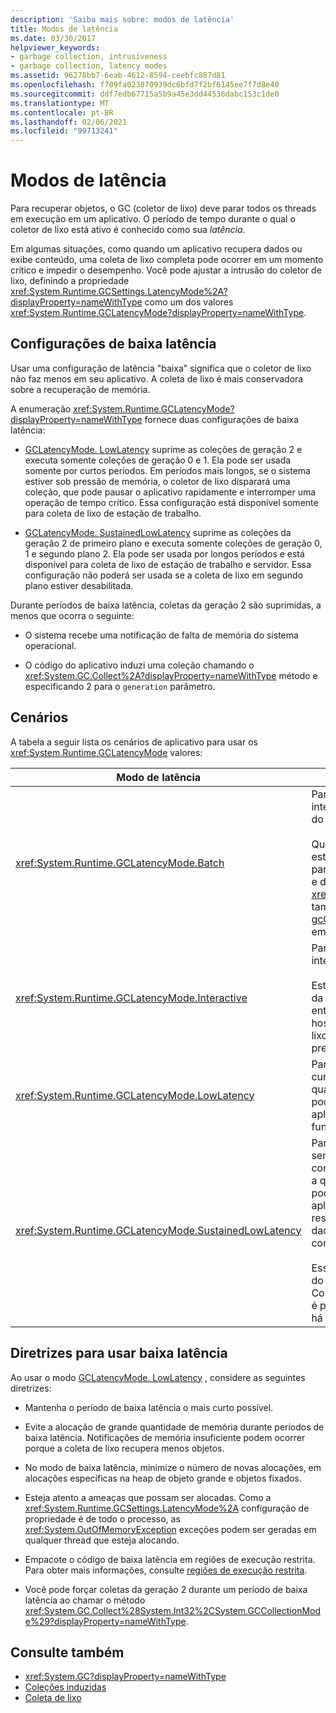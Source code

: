```yaml
---
description: 'Saiba mais sobre: modos de latência'
title: Modos de latência
ms.date: 03/30/2017
helpviewer_keywords:
- garbage collection, intrusiveness
- garbage collection, latency modes
ms.assetid: 96278bb7-6eab-4612-8594-ceebfc887d81
ms.openlocfilehash: f709fa023870939dc6bfd7f2bf6145ee7f7d8e40
ms.sourcegitcommit: ddf7edb67715a5b9a45e3dd44536dabc153c1de0
ms.translationtype: MT
ms.contentlocale: pt-BR
ms.lasthandoff: 02/06/2021
ms.locfileid: "99713241"
---
```

# <a name="latency-modes"></a>Modos de latência

Para recuperar objetos, o GC (coletor de lixo) deve parar todos os threads em execução em um aplicativo. O período de tempo durante o qual o coletor de lixo está ativo é conhecido como sua *latência*.

Em algumas situações, como quando um aplicativo recupera dados ou exibe conteúdo, uma coleta de lixo completa pode ocorrer em um momento crítico e impedir o desempenho. Você pode ajustar a intrusão do coletor de lixo, definindo a propriedade <xref:System.Runtime.GCSettings.LatencyMode%2A?displayProperty=nameWithType> como um dos valores <xref:System.Runtime.GCLatencyMode?displayProperty=nameWithType>.

## <a name="low-latency-settings"></a>Configurações de baixa latência

Usar uma configuração de latência "baixa" significa que o coletor de lixo não faz menos em seu aplicativo. A coleta de lixo é mais conservadora sobre a recuperação de memória.

A enumeração <xref:System.Runtime.GCLatencyMode?displayProperty=nameWithType> fornece duas configurações de baixa latência:

- [GCLatencyMode. LowLatency](xref:System.Runtime.GCLatencyMode.LowLatency) suprime as coleções de geração 2 e executa somente coleções de geração 0 e 1. Ela pode ser usada somente por curtos períodos. Em períodos mais longos, se o sistema estiver sob pressão de memória, o coletor de lixo disparará uma coleção, que pode pausar o aplicativo rapidamente e interromper uma operação de tempo crítico. Essa configuração está disponível somente para coleta de lixo de estação de trabalho.

- [GCLatencyMode. SustainedLowLatency](xref:System.Runtime.GCLatencyMode.SustainedLowLatency) suprime as coleções da geração 2 de primeiro plano e executa somente coleções de geração 0, 1 e segundo plano 2. Ela pode ser usada por longos períodos e está disponível para coleta de lixo de estação de trabalho e servidor. Essa configuração não poderá ser usada se a coleta de lixo em segundo plano estiver desabilitada.

Durante períodos de baixa latência, coletas da geração 2 são suprimidas, a menos que ocorra o seguinte:

- O sistema recebe uma notificação de falta de memória do sistema operacional.

- O código do aplicativo induzi uma coleção chamando o <xref:System.GC.Collect%2A?displayProperty=nameWithType> método e especificando 2 para o `generation` parâmetro.

## <a name="scenarios"></a>Cenários

A tabela a seguir lista os cenários de aplicativo para usar os <xref:System.Runtime.GCLatencyMode> valores:

|Modo de latência|Cenários de aplicativos|
|------------------|---------------------------|
|<xref:System.Runtime.GCLatencyMode.Batch>|Para aplicativos que não têm nenhuma interface do usuário ou operações do lado do servidor.<br /><br />Quando a coleta de lixo em segundo plano está desabilitada, esse é o modo padrão para a coleta de lixo da estação de trabalho e do servidor. <xref:System.Runtime.GCLatencyMode.Batch> também substitui a configuração [gcConcurrent](../../framework/configure-apps/file-schema/runtime/gcconcurrent-element.md) , ou seja, impede coleções em segundo plano ou simultâneas.|
|<xref:System.Runtime.GCLatencyMode.Interactive>|Para a maioria dos aplicativos que têm uma interface do usuário.<br /><br />Este é o modo padrão para a coleta de lixo da estação de trabalho e do servidor. No entanto, se um aplicativo estiver hospedado, as configurações do coletor de lixo do processo de hospedagem têm precedência.|
|<xref:System.Runtime.GCLatencyMode.LowLatency>|Para aplicativos que têm operações de curto prazo, sensíveis ao tempo, durante o qual as interrupções do coletor de lixo podem ser prejudiciais. Por exemplo, aplicativos que renderizam animações ou funções de aquisição de dados.|
|<xref:System.Runtime.GCLatencyMode.SustainedLowLatency>|Para aplicativos que têm operações sensíveis ao tempo, por uma duração contida, mas potencialmente maior, durante a qual as interrupções do coletor de lixo poderiam ser prejudiciais. Por exemplo, aplicativos que precisam de tempos de resposta rápidos, como alterações de dados de mercado durante o horário comercial.<br /><br />Esse modo resulta em um tamanho maior do heap gerenciado do que outros modos. Como ele não compacta o heap gerenciado, é possível maior fragmentação. Verifique se há memória suficiente disponível.|

## <a name="guidelines-for-using-low-latency"></a>Diretrizes para usar baixa latência

Ao usar o modo [GCLatencyMode. LowLatency](xref:System.Runtime.GCLatencyMode.LowLatency) , considere as seguintes diretrizes:

- Mantenha o período de baixa latência o mais curto possível.

- Evite a alocação de grande quantidade de memória durante períodos de baixa latência. Notificações de memória insuficiente podem ocorrer porque a coleta de lixo recupera menos objetos.

- No modo de baixa latência, minimize o número de novas alocações, em alocações específicas na heap de objeto grande e objetos fixados.

- Esteja atento a ameaças que possam ser alocadas. Como a <xref:System.Runtime.GCSettings.LatencyMode%2A> configuração de propriedade é de todo o processo, as <xref:System.OutOfMemoryException> exceções podem ser geradas em qualquer thread que esteja alocando.

- Empacote o código de baixa latência em regiões de execução restrita. Para obter mais informações, consulte [regiões de execução restrita](../../framework/performance/constrained-execution-regions.md).

- Você pode forçar coletas da geração 2 durante um período de baixa latência ao chamar o método <xref:System.GC.Collect%28System.Int32%2CSystem.GCCollectionMode%29?displayProperty=nameWithType>.

## <a name="see-also"></a>Consulte também

- <xref:System.GC?displayProperty=nameWithType>
- [Coleções induzidas](induced.md)
- [Coleta de lixo](index.md)
